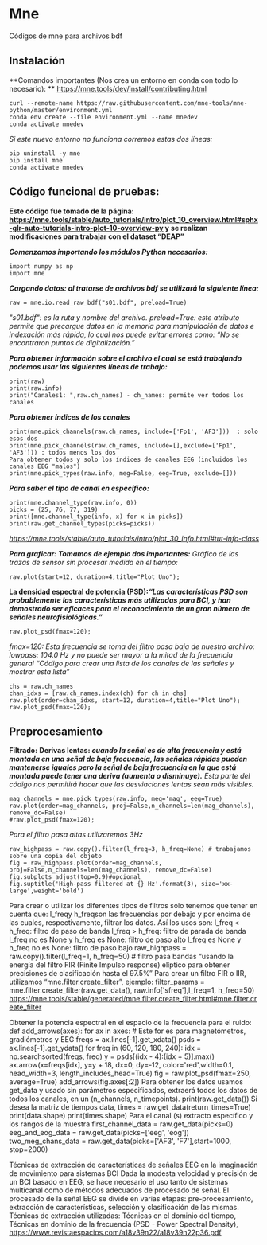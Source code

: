 # Mne
Códigos de mne para archivos bdf 
## Instalación
**Comandos importantes (Nos crea un entorno en conda con todo lo necesario): **
https://mne.tools/dev/install/contributing.html
```
curl --remote-name https://raw.githubusercontent.com/mne-tools/mne-python/master/environment.yml
conda env create --file environment.yml --name mnedev
conda activate mnedev
```
_Si este nuevo entorno no funciona corremos estas dos líneas:_
```
pip uninstall -y mne
pip install mne
conda activate mnedev
```
## Código funcional de pruebas:
**Este código fue tomado de la página: https://mne.tools/stable/auto_tutorials/intro/plot_10_overview.html#sphx-glr-auto-tutorials-intro-plot-10-overview-py y se realizan modificaciones para trabajar con el dataset “DEAP”**
 
_**Comenzamos importando los módulos Python necesarios:**_
```
import numpy as np
import mne
```
_**Cargando datos: al tratarse de archivos bdf se utilizará la siguiente línea:**_
```
raw = mne.io.read_raw_bdf("s01.bdf", preload=True)
```
_"s01.bdf": es la ruta y nombre del archivo._
_preload=True: este atributo permite que precargue datos en la memoria para manipulación de datos e indexación más rápida, lo cual nos puede evitar errores como: “No se encontraron puntos de digitalización.”_

_**Para obtener información sobre el archivo el cual se está trabajando podemos usar las siguientes líneas de trabajo:**_
```
print(raw)
print(raw.info)
print("Canales1: ",raw.ch_names) - ch_names: permite ver todos los canales
```
_**Para obtener índices de los canales**_
```
print(mne.pick_channels(raw.ch_names, include=['Fp1', 'AF3']))  : solo esos dos
print(mne.pick_channels(raw.ch_names, include=[],exclude=['Fp1', 'AF3'])) : todos menos los dos
Para obtener todos y solo los índices de canales EEG (incluidos los canales EEG "malos")
print(mne.pick_types(raw.info, meg=False, eeg=True, exclude=[]))
```
_**Para saber el tipo de canal en específico:**_
```
print(mne.channel_type(raw.info, 0))
picks = (25, 76, 77, 319)
print([mne.channel_type(info, x) for x in picks])
print(raw.get_channel_types(picks=picks))
```
_https://mne.tools/stable/auto_tutorials/intro/plot_30_info.html#tut-info-class_

_**Para graficar: Tomamos de ejemplo dos importantes:**_
_Gráfico de las trazas de sensor sin procesar medida en el tiempo:_
```
raw.plot(start=12, duration=4,title="Plot Uno");
```
**La densidad espectral de potencia (PSD):_“Las características PSD son probablemente las características más utilizadas para BCI, y han demostrado ser eficaces para el reconocimiento de un gran número de señales neurofisiológicas.”_**
```
raw.plot_psd(fmax=120);
```
_fmax=120: Esta frecuencia se toma del filtro pasa baja de nuestro archivo: lowpass: 104.0 Hz y no puede ser mayor a la mitad de la frecuencia general
“Código para crear una lista de los canales de las señales y mostrar esta lista”_
```
chs = raw.ch_names
chan_idxs = [raw.ch_names.index(ch) for ch in chs]
raw.plot(order=chan_idxs, start=12, duration=4,title="Plot Uno");
raw.plot_psd(fmax=120); 
```
## Preprocesamiento
**Filtrado:**
**Derivas lentas: _cuando la señal es de alta frecuencia y está montada en una señal de baja frecuencia, las señales rápidas pueden mantenerse iguales pero la señal de baja frecuencia en la que está montada puede tener una deriva (aumenta o disminuye)._**
_Esta parte del código nos permitirá hacer que las desviaciones lentas sean más visibles._
```
mag_channels = mne.pick_types(raw.info, meg='mag', eeg=True)
raw.plot(order=mag_channels, proj=False,n_channels=len(mag_channels), remove_dc=False)
#raw.plot_psd(fmax=120);
```
_Para el filtro pasa altas utilizaremos 3Hz_
```
raw_highpass = raw.copy().filter(l_freq=3, h_freq=None) # trabajamos sobre una copia del objeto
fig = raw_highpass.plot(order=mag_channels, proj=False,n_channels=len(mag_channels), remove_dc=False)
fig.subplots_adjust(top=0.9)#opcional
fig.suptitle('High-pass filtered at {} Hz'.format(3), size='xx-large',weight='bold')
```
Para crear o utilizar los diferentes tipos de filtros solo tenemos que tener en cuenta que: l_freqy h_freqson las frecuencias por debajo y por encima de las cuales, respectivamente, filtrar los datos. Así los usos son:
l_freq < h_freq: filtro de paso de banda
l_freq > h_freq: filtro de parada de banda
l_freq no es None y h_freq es None: filtro de paso alto
l_freq es None y h_freq no es None: filtro de paso bajo
raw_highpass = raw.copy().filter(l_freq=1, h_freq=50) # filtro pasa bandas
“usando la energía del filtro FIR (Finite Impulso response) elíptico para obtener precisiones de clasificación hasta el 97.5%”
Para crear un filtro FIR o IIR, utilizamos “mne.filter.create_filter”, ejemplo: 
filter_params = mne.filter.create_filter(raw.get_data(), raw.info['sfreq'],l_freq=1, h_freq=50)
https://mne.tools/stable/generated/mne.filter.create_filter.html#mne.filter.create_filter

Obtener la potencia espectral en el espacio de la frecuencia para el ruido:
def add_arrows(axes):
	for ax in axes: # Este for es para magnetómetros, gradiómetros y EEG
		freqs = ax.lines[-1].get_xdata()
		psds = ax.lines[-1].get_ydata()
		for freq in (60, 120, 180, 240):
			idx = np.searchsorted(freqs, freq)
			y = psds[(idx - 4):(idx + 5)].max()
ax.arrow(x=freqs[idx], y=y + 18, dx=0, dy=-12, color='red',width=0.1, head_width=3, length_includes_head=True)
fig = raw.plot_psd(fmax=250, average=True)
add_arrows(fig.axes[:2])
Para obtener los datos usamos get_data y usado sin parámetros especificados, extraerá todos los datos de todos los canales, en un (n_channels, n_timepoints).
print(raw.get_data())
Si desea la matriz de tiempos
data, times = raw.get_data(return_times=True)
print(data.shape)
print(times.shape)
Para el canal (s) extracto específico y los rangos de la muestra
first_channel_data = raw.get_data(picks=0)
eeg_and_eog_data = raw.get_data(picks=['eeg', 'eog'])
two_meg_chans_data = raw.get_data(picks=['AF3', 'F7'],start=1000, stop=2000)


Técnicas de extracción de características de señales EEG en la imaginación de movimiento para sistemas BCI
Dada la modesta velocidad y precisión de un BCI basado en EEG, se hace necesario el uso tanto de sistemas multicanal como de métodos adecuados de procesado de señal. El procesado de la señal EEG se divide en varias etapas: pre-procesamiento, extracción de características, selección y clasificación de las mismas.
Técnicas de extracción utilizadas: Técnicas en el dominio del tiempo, Técnicas en dominio de la frecuencia (PSD - Power Spectral Density), 
https://www.revistaespacios.com/a18v39n22/a18v39n22p36.pdf
